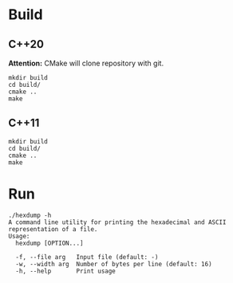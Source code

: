 # Build

## C++20

**Attention:** CMake will clone repository with git.

```
mkdir build
cd build/
cmake ..
make
```

## C++11

```
mkdir build
cd build/
cmake ..
make
```

# Run
```
./hexdump -h
A command line utility for printing the hexadecimal and ASCII representation of a file.
Usage:
  hexdump [OPTION...]

  -f, --file arg   Input file (default: -)
  -w, --width arg  Number of bytes per line (default: 16)
  -h, --help       Print usage
```